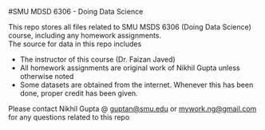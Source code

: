 #SMU MDSD 6306 - Doing Data Science 

This repo stores all files related to SMU MSDS 6306 (Doing Data Science) course, including any homework assignments. </br>
The source for data in this repo includes
* The instructor of this course (Dr. Faizan Javed)
* All homework assignments are original work of Nikhil Gupta unless otherwise noted
* Some datasets are obtained from the internet. Whenever this has been done, proper credit has been given. 

Please contact Nikhil Gupta @ guptan@smu.edu or mywork.ng@gmail.com for any questions related to this repo
